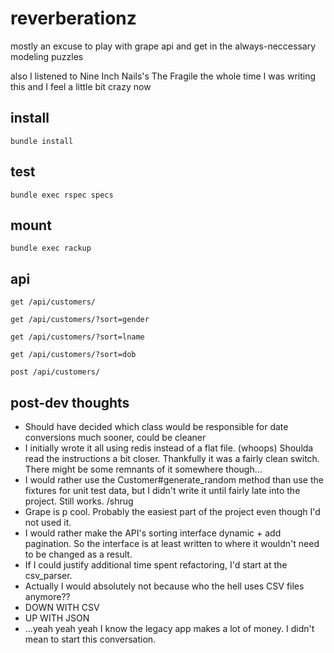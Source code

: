# reverberationz
mostly an excuse to play with grape api and get in the always-neccessary modeling puzzles 

also I listened to Nine Inch Nails's The Fragile the whole time I was writing this and I feel a little bit crazy now 

## install
```bundle install```

## test
```bundle exec rspec specs``` 

## mount
```bundle exec rackup```

## api
```get /api/customers/```

```get /api/customers/?sort=gender```

```get /api/customers/?sort=lname```

```get /api/customers/?sort=dob```

```post /api/customers/```

## post-dev thoughts
- Should have decided which class would be responsible for date conversions much sooner, could be cleaner
- I initially wrote it all using redis instead of a flat file. (whoops) Shoulda read the instructions a bit closer. Thankfully it was a fairly clean switch. There might be some remnants of it somewhere though...
- I would rather use the Customer#generate_random method than use the fixtures for unit test data, but I didn't write it until fairly late into the project. Still works. /shrug
- Grape is p cool. Probably the easiest part of the project even though I'd not used it. 
- I would rather make the API's sorting interface dynamic + add pagination. So the interface is at least written to where it wouldn't need to be changed as a result. 
- If I could justify additional time spent refactoring, I'd start at the csv_parser.
- Actually I would absolutely not because who the hell uses CSV files anymore?? 
- DOWN WITH CSV 
- UP WITH JSON 
- ...yeah yeah yeah I know the legacy app makes a lot of money. I didn't mean to start this conversation. 
